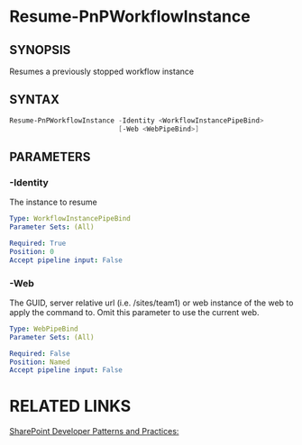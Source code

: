 # Resume-PnPWorkflowInstance

## SYNOPSIS
Resumes a previously stopped workflow instance

## SYNTAX 

```powershell
Resume-PnPWorkflowInstance -Identity <WorkflowInstancePipeBind>
                           [-Web <WebPipeBind>]
```

## PARAMETERS

### -Identity
The instance to resume

```yaml
Type: WorkflowInstancePipeBind
Parameter Sets: (All)

Required: True
Position: 0
Accept pipeline input: False
```

### -Web
The GUID, server relative url (i.e. /sites/team1) or web instance of the web to apply the command to. Omit this parameter to use the current web.

```yaml
Type: WebPipeBind
Parameter Sets: (All)

Required: False
Position: Named
Accept pipeline input: False
```

# RELATED LINKS

[SharePoint Developer Patterns and Practices:](http://aka.ms/sppnp)